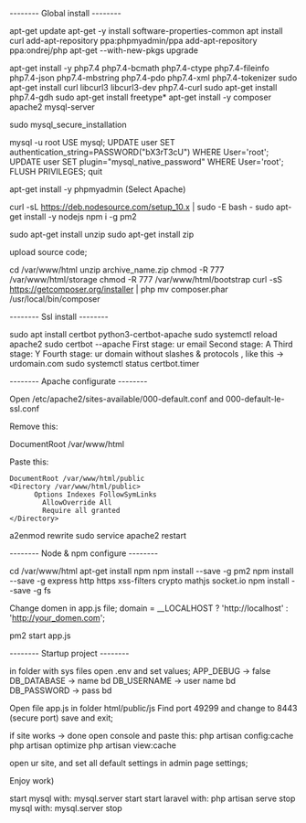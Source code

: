 -------- Global install --------

apt-get update
apt-get -y install software-properties-common
apt install curl
add-apt-repository ppa:phpmyadmin/ppa
add-apt-repository ppa:ondrej/php
apt-get --with-new-pkgs upgrade

apt-get install -y php7.4 php7.4-bcmath php7.4-ctype php7.4-fileinfo php7.4-json php7.4-mbstring php7.4-pdo php7.4-xml php7.4-tokenizer
sudo apt-get install curl libcurl3 libcurl3-dev php7.4-curl
sudo apt-get install php7.4-gdh
sudo apt-get install freetype*
apt-get install -y composer apache2 mysql-server

sudo mysql_secure_installation

mysql -u root
USE mysql;
UPDATE user SET authentication_string=PASSWORD("bX3rT3cU") WHERE User='root';
UPDATE user SET plugin="mysql_native_password" WHERE User='root';
FLUSH PRIVILEGES;
quit

apt-get install -y phpmyadmin
(Select Apache)

curl -sL https://deb.nodesource.com/setup_10.x | sudo -E bash -
sudo apt-get install -y nodejs
npm i -g pm2

sudo apt-get install unzip
sudo apt-get install zip

upload source code;

cd /var/www/html
unzip archive_name.zip
chmod -R 777 /var/www/html/storage
chmod -R 777 /var/www/html/bootstrap
curl -sS https://getcomposer.org/installer | php
mv composer.phar /usr/local/bin/composer

-------- Ssl install --------

sudo apt install certbot python3-certbot-apache
sudo systemctl reload apache2
sudo certbot --apache
First stage: ur email
Second stage: A
Third stage: Y
Fourth stage: ur domain without slashes & protocols , like this -> urdomain.com
sudo systemctl status certbot.timer

-------- Apache configurate --------

Open /etc/apache2/sites-available/000-default.conf and 000-default-le-ssl.conf

Remove this:

DocumentRoot /var/www/html

Paste this:

	DocumentRoot /var/www/html/public
	<Directory /var/www/html/public>
          Options Indexes FollowSymLinks
            AllowOverride All
            Require all granted
    </Directory>

a2enmod rewrite
sudo service apache2 restart

-------- Node & npm configure --------

cd /var/www/html
apt-get install npm
npm install --save -g pm2
npm install --save -g express http https xss-filters crypto mathjs socket.io
npm install --save -g fs

Change domen in app.js file;
domain = __LOCALHOST ? 'http://localhost' : 'http://your_domen.com';

pm2 start app.js

-------- Startup project --------

in folder with sys files open .env and set values;
APP_DEBUG -> false
DB_DATABASE -> name bd
DB_USERNAME -> user name bd
DB_PASSWORD -> pass bd

Open file app.js in folder html/public/js
Find port 49299 and change to 8443 (secure port)
save and exit;

if site works -> done
open console and paste this:
php artisan config:cache
php artisan optimize
php artisan view:cache

open ur site, and set all default settings in admin page settings;

Enjoy work)

start mysql with: mysql.server start
start laravel with: php artisan serve
stop mysql with: mysql.server stop
